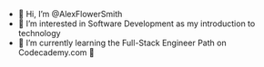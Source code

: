 - 👋 Hi, I’m @AlexFlowerSmith
- 👀 I’m interested in Software Development as my introduction to technology
- 🌱 I’m currently learning the Full-Stack Engineer Path on Codecademy.com 🌱

<!---
AlexFlowerSmith/AlexFlowerSmith is a ✨ special ✨ repository because its `README.md` (this file) appears on your GitHub profile.
You can click the Preview link to take a look at your changes.
--->
